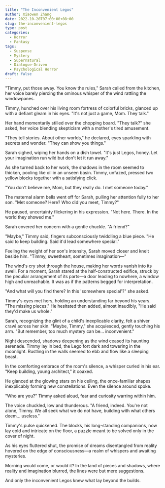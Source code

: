 ```yaml
---
title: "The Inconvenient Legos"
author: Xiaowen Zhang
date: 2022-10-20T07:00:00+08:00
slug: the-inconvenient-legos
type: post
categories:
  - Horror
  - Fantasy
tags:
  - Suspense
  - Mystery
  - Supernatural
  - Dialogue-Driven
  - Psychological Horror
draft: false
---
```


"Timmy, put those away. You know the rules," Sarah called from the kitchen, her voice barely piercing the ominous whisper of the wind rattling the windowpanes.

Timmy, hunched over his living room fortress of colorful bricks, glanced up with a defiant gleam in his eyes. "It's not just a game, Mom. They talk."

Her hand momentarily stilled over the chopping board. "They talk?" she asked, her voice blending skepticism with a mother's tired amusement.

"They tell stories. About other worlds," he declared, eyes sparkling with secrets and wonder. "They can show you things."

Sarah sighed, wiping her hands on a dish towel. "It's just Legos, honey. Let your imagination run wild but don't let it run away."

As she turned back to her work, the shadows in the room seemed to thicken, pooling like oil in an unseen basin. Timmy, unfazed, pressed two yellow blocks together with a satisfying click. 

"You don't believe me, Mom, but they really do. I met someone today."

The maternal alarm bells went off for Sarah, pulling her attention fully to her son. "Met someone? Here? Who did you meet, Timmy?"

He paused, uncertainty flickering in his expression. "Not here. There. In the world they showed me."

Sarah covered her concern with a gentle chuckle. "A friend?"

"Maybe," Timmy said, fingers subconsciously twiddling a blue piece. "He said to keep building. Said it'd lead somewhere special."

Feeling the weight of her son's intensity, Sarah moved closer and knelt beside him. "Timmy, sweetheart, sometimes imagination—"

The wind's cry shot through the house, making her words vanish into its swell. For a moment, Sarah stared at the half-constructed edifice, struck by the peculiar arrangement of its parts—a door leading to nowhere, a window high and unreachable. It was as if the patterns begged for interpretation.

"And what will you find there? In this 'somewhere special'?" she asked.

Timmy's eyes met hers, holding an understanding far beyond his years. "The missing pieces." He hesitated then added, almost inaudibly, "He said they'd make us whole."

Sarah, recognizing the glint of a child's inexplicable clarity, felt a shiver crawl across her skin. "Maybe, Timmy," she acquiesced, gently touching his arm. "But remember, too much mystery can be... inconvenient."

Night descended, shadows deepening as the wind ceased its haunting serenade. Timmy lay in bed, the Lego fort dark and towering in the moonlight. Rustling in the walls seemed to ebb and flow like a sleeping beast.

In the comforting embrace of the room's silence, a whisper curled in his ear. "Keep building, young architect," it coaxed.

He glanced at the glowing stars on his ceiling, the once-familiar shapes inexplicably forming new constellations. Even the silence around spoke.

"Who are you?" Timmy asked aloud, fear and curiosity warring within him.

The voice chuckled, low and thunderous. "A friend, indeed. You're not alone, Timmy. We all seek what we do not have, building with what others deem... useless."

Timmy's pulse quickened. The blocks, his long-standing companions, now lay cold and intricate on the floor, a puzzle meant to be solved only in the cover of night.

As his eyes fluttered shut, the promise of dreams disentangled from reality hovered on the edge of consciousness—a realm of whispers and awaiting mysteries.

Morning would come, or would it? In the land of pieces and shadows, where reality and imagination blurred, the lines were but mere suggestions.

And only the inconvenient Legos knew what lay beyond the builds.